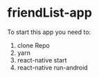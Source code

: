 # friendList-app
To start this app you need to: 
1) clone Repo
2) yarn
3) react-native start
4) react-native run-android
